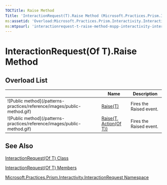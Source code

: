 ```yaml
---
TOCTitle: Raise Method
Title: 'InteractionRequest(T).Raise Method (Microsoft.Practices.Prism.Interactivity.InteractionRequest)'
ms:assetid: 'Overload:Microsoft.Practices.Prism.Interactivity.InteractionRequest.InteractionRequest\`1.Raise'
ms:mtpsurl: 'interactionrequest-t-raise-method-mspp-interactivity-interactionrequest.md'
---
```



# InteractionRequest(Of T).Raise Method

## Overload List

<table>
<thead>
<tr class="header">
<th> </th>
<th>Name</th>
<th>Description</th>
</tr>
</thead>
<tbody>
<tr class="odd">
<td>![Public method](/patterns-practices/reference/images/public-method.gif)</td>
<td><a href="https://msdn.microsoft.com/en-us/library/gg405794(v=pandp.50)">Raise(T)</a></td>
<td><div class="summary">
Fires the Raised event.
</div></td>
</tr>
<tr class="even">
<td>![Public method](/patterns-practices/reference/images/public-method.gif)</td>
<td><a href="https://msdn.microsoft.com/en-us/library/gg405795(v=pandp.50)">Raise(T, Action(Of T))</a></td>
<td><div class="summary">
Fires the Raised event.
</div></td>
</tr>
</tbody>
</table>

## See Also

[InteractionRequest(Of T) Class](https://msdn.microsoft.com/en-us/library/gg431432(v=pandp.50))

[InteractionRequest(Of T) Members](https://msdn.microsoft.com/en-us/library/gg430785(v=pandp.50))

[Microsoft.Practices.Prism.Interactivity.InteractionRequest Namespace](https://msdn.microsoft.com/en-us/library/microsoft.practices.prism.interactivity.interactionrequest(v=pandp.50))
